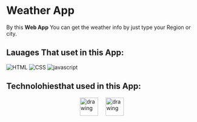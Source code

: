# Weather App

By this **Web App** You can get the weather info by just type your Region or city.


## Lauages That uset in this App:

![HTML](https://img.icons8.com/color/48/000000/html-5--v1.png)
![CSS](https://img.icons8.com/color/48/000000/css3.png)
![javascript](https://img.icons8.com/color/48/000000/javascript--v2.png)



## Technolohiesthat used in this App:

<div style="display: flex; justify-content: center; align-items: center; gap: 20px;">
  <img src="https://cdn.worldvectorlogo.com/logos/next-js.svg" alt="drawing" width="48" height="48"/>
  <img src="https://axios-http.com/assets/logo.svg" alt="drawing" width="48" height="48"/>
</div>






